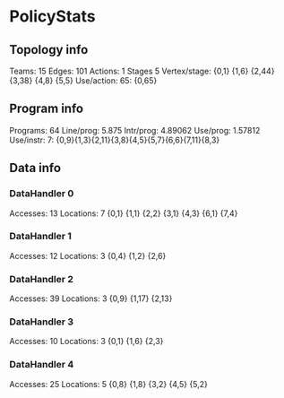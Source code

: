 # PolicyStats
## Topology info
Teams:		15
Edges:		101
Actions:	1
Stages		5
Vertex/stage:	{0,1} {1,6} {2,44} {3,38} {4,8} {5,5} 
Use/action:	65: {0,65} 

## Program info
Programs:	64
Line/prog:	5.875
Intr/prog:	4.89062
Use/prog:	1.57812
Use/instr:	7: {0,9}{1,3}{2,11}{3,8}{4,5}{5,7}{6,6}{7,11}{8,3}

## Data info

### DataHandler 0
Accesses:	13
Locations:	7
{0,1} {1,1} {2,2} {3,1} {4,3} {6,1} {7,4} 

### DataHandler 1
Accesses:	12
Locations:	3
{0,4} {1,2} {2,6} 

### DataHandler 2
Accesses:	39
Locations:	3
{0,9} {1,17} {2,13} 

### DataHandler 3
Accesses:	10
Locations:	3
{0,1} {1,6} {2,3} 

### DataHandler 4
Accesses:	25
Locations:	5
{0,8} {1,8} {3,2} {4,5} {5,2} 